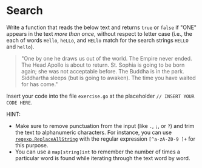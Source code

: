 # Search

Write a function that reads the below text and returns `true` or `false` if "ONE" appears in the text *more than once*, without respect to letter case (i.e., the each of words `Hello`, `heLLo`, and `HELlo` match for the search strings `HELLO` and `hello`).

> "One by one he draws us out of the world. The Empire never ended. The Head Apollo is about to return. St. Sophia is going to be born again; she was not acceptable before. The Buddha is in the park. Siddhartha sleeps (but is going to awaken). The time you have waited for has come."

Insert your code into the file `exercise.go` at the placeholder `// INSERT YOUR CODE HERE`.

HINT:

- Make sure to remove punctuation from the input (like `.`, `;`, or `?`) and trim the text to alphanumeric characters. For instance, you can use [`regexp.ReplaceAllString`](https://pkg.go.dev/regexp#Regexp.ReplaceAllString) with the regular expression `[^a-zA-Z0-9 ]+` for this purpose.
- You can use a `map[string]int` to remember the number of times a particular word is found while iterating through the text word by word.
